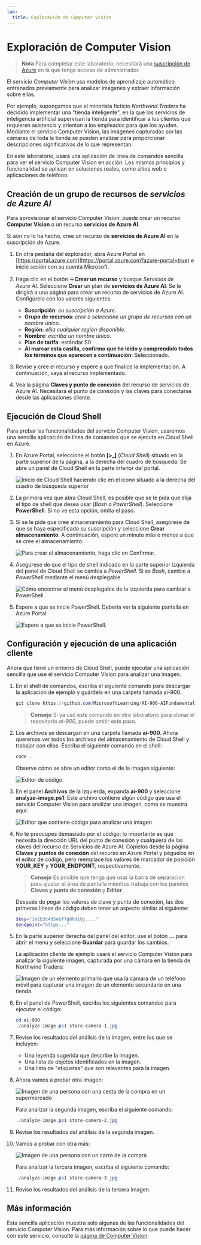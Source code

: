 ```yaml
---
lab:
  title: Exploración de Computer Vision
---
```


# Exploración de Computer Vision

> **Nota** Para completar este laboratorio, necesitará una [suscripción de Azure](https://azure.microsoft.com/free?azure-portal=true) en la que tenga acceso de administrador.

El servicio *Computer Vision* usa modelos de aprendizaje automático entrenados previamente para analizar imágenes y extraer información sobre ellas.

Por ejemplo, supongamos que el minorista ficticio *Northwind Traders* ha decidido implementar una "tienda inteligente", en la que los servicios de inteligencia artificial supervisan la tienda para identificar a los clientes que requieren asistencia y orientan a los empleados para que los ayuden. Mediante el servicio Computer Vision, las imágenes capturadas por las cámaras de toda la tienda se pueden analizar para proporcionar descripciones significativas de lo que representan.

En este laboratorio, usará una aplicación de línea de comandos sencilla para ver el servicio Computer Vision en acción. Los mismos principios y funcionalidad se aplican en soluciones reales, como sitios web o aplicaciones de teléfono.

## Creación de un grupo de recursos de *servicios de Azure AI*

Para aprovisionar el servicio Computer Vision, puede crear un recurso **Computer Vision** o un recurso **servicios de Azure AI**.

Si aún no lo ha hecho, cree un recurso de **servicios de Azure AI** en la suscripción de Azure.

1. En otra pestaña del explorador, abra Azure Portal en [https://portal.azure.com](https://portal.azure.com?azure-portal=true) e inicie sesión con su cuenta Microsoft.

1. Haga clic en el botón **&#65291;Crear un recurso** y busque *Servicios de Azure AI*. Seleccione **Crear** un plan de **servicios de Azure AI**. Se le dirigirá a una página para crear un recurso de servicios de Azure AI. Configúrelo con los valores siguientes:
    - **Suscripción**: *su suscripción a Azure*.
    - **Grupo de recursos**: *cree o seleccione un grupo de recursos con un nombre único*.
    - **Región**: *elija cualquier región disponible*.
    - **Nombre**: *escriba un nombre único*.
    - **Plan de tarifa**: estándar S0
    - **Al marcar esta casilla, confirmo que he leído y comprendido todos los términos que aparecen a continuación**: Seleccionado.

1. Revise y cree el recurso y espere a que finalice la implementación. A continuación, vaya al recurso implementado.

1. Vea la página **Claves y punto de conexión** del recurso de servicios de Azure AI. Necesitará el punto de conexión y las claves para conectarse desde las aplicaciones cliente.

## Ejecución de Cloud Shell

Para probar las funcionalidades del servicio Computer Vision, usaremos una sencilla aplicación de línea de comandos que se ejecuta en Cloud Shell en Azure.

1. En Azure Portal, seleccione el botón **[>_]** (*Cloud Shell*) situado en la parte superior de la página, a la derecha del cuadro de búsqueda. Se abre un panel de Cloud Shell en la parte inferior del portal.

    ![Inicio de Cloud Shell haciendo clic en el icono situado a la derecha del cuadro de búsqueda superior](media/analyze-images-computer-vision-service/powershell-portal-guide-1.png)

1. La primera vez que abra Cloud Shell, es posible que se le pida que elija el tipo de shell que desea usar (*Bash* o *PowerShell*). Seleccione **PowerShell**. Si no ve esta opción, omita el paso.  

1. Si se le pide que cree almacenamiento para Cloud Shell, asegúrese de que se haya especificado su suscripción y seleccione **Crear almacenamiento**. A continuación, espere un minuto más o menos a que se cree el almacenamiento.

    ![Para crear el almacenamiento, haga clic en Confirmar.](media/analyze-images-computer-vision-service/powershell-portal-guide-2.png)

1. Asegúrese de que el tipo de shell indicado en la parte superior izquierda del panel de Cloud Shell se cambia a *PowerShell*. Si es *Bash*, cambie a *PowerShell* mediante el menú desplegable.

    ![Cómo encontrar el menú desplegable de la izquierda para cambiar a PowerShell](media/analyze-images-computer-vision-service/powershell-portal-guide-3.png)

1. Espere a que se inicie PowerShell. Debería ver la siguiente pantalla en Azure Portal:  

    ![Espere a que se inicie PowerShell.](media/analyze-images-computer-vision-service/powershell-prompt.png)

## Configuración y ejecución de una aplicación cliente

Ahora que tiene un entorno de Cloud Shell, puede ejecutar una aplicación sencilla que use el servicio Computer Vision para analizar una imagen.

1. En el shell de comandos, escriba el siguiente comando para descargar la aplicación de ejemplo y guárdela en una carpeta llamada ai-900.

    ```PowerShell
    git clone https://github.com/MicrosoftLearning/AI-900-AIFundamentals ai-900
    ```

    > **Consejo** Si ya usó este comando en otro laboratorio para clonar el repositorio *ai-900*, puede omitir este paso.

1. Los archivos se descargan en una carpeta llamada **ai-900**. Ahora queremos ver todos los archivos del almacenamiento de Cloud Shell y trabajar con ellos. Escriba el siguiente comando en el shell:

    ```PowerShell
    code .
    ```

    Observe cómo se abre un editor como el de la imagen siguiente:

    ![Editor de código.](media/analyze-images-computer-vision-service/powershell-portal-guide-4.png)

1. En el panel **Archivos** de la izquierda, expanda **ai-900** y seleccione **analyze-image.ps1**. Este archivo contiene algún código que usa el servicio Computer Vision para analizar una imagen, como se muestra aquí:

    ![Editor que contiene código para analizar una imagen](media/analyze-images-computer-vision-service/analyze-image-code.png)

1. No te preocupes demasiado por el código; lo importante es que necesita la dirección URL del punto de conexión y cualquiera de las claves del recurso de Servicios de Azure AI. Cópielos desde la página **Claves y puntos de conexión** del recurso en Azure Portal y péguelos en el editor de código, pero reemplace los valores de marcador de posición **YOUR_KEY** y **YOUR_ENDPOINT**, respectivamente.

    > **Consejo** Es posible que tenga que usar la barra de separación para ajustar el área de pantalla mientras trabaja con los paneles **Claves y punto de conexión** y **Editor**.

    Después de pegar los valores de clave y punto de conexión, las dos primeras líneas de código deben tener un aspecto similar al siguiente:

    ```PowerShell
    $key="1a2b3c4d5e6f7g8h9i0j...."    
    $endpoint="https..."
    ```

1. En la parte superior derecha del panel del editor, use el botón **...** para abrir el menú y seleccione **Guardar** para guardar los cambios.

    La aplicación cliente de ejemplo usará el servicio Computer Vision para analizar la siguiente imagen, capturada por una cámara en la tienda de Northwind Traders:

    ![Imagen de un elemento primario que usa la cámara de un teléfono móvil para capturar una imagen de un elemento secundario en una tienda.](media/analyze-images-computer-vision-service/store-camera-1.jpg)

1. En el panel de PowerShell, escriba los siguientes comandos para ejecutar el código:

    ```PowerShell
    cd ai-900
    ./analyze-image.ps1 store-camera-1.jpg
    ```

1. Revise los resultados del análisis de la imagen, entre los que se incluyen:
    - Una leyenda sugerida que describe la imagen.
    - Una lista de objetos identificados en la imagen.
    - Una lista de "etiquetas" que son relevantes para la imagen.

1. Ahora vamos a probar otra imagen:

    ![Imagen de una persona con una cesta de la compra en un supermercado](media/analyze-images-computer-vision-service/store-camera-2.jpg)

    Para analizar la segunda imagen, escriba el siguiente comando:

    ```PowerShell
    ./analyze-image.ps1 store-camera-2.jpg
    ```

1. Revise los resultados del análisis de la segunda imagen.

1. Vamos a probar con otra más:

    ![Imagen de una persona con un carro de la compra](media/analyze-images-computer-vision-service/store-camera-3.jpg)

    Para analizar la tercera imagen, escriba el siguiente comando:

    ```PowerShell
    ./analyze-image.ps1 store-camera-3.jpg
    ```

1. Revise los resultados del análisis de la tercera imagen.

## Más información

Esta sencilla aplicación muestra solo algunas de las funcionalidades del servicio Computer Vision. Para más información sobre lo que puede hacer con este servicio, consulte la [página de Computer Vision](https://azure.microsoft.com/products/ai-services?activetab=pivot:visiontab).

